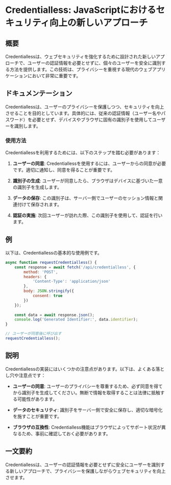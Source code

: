 <!--
Meta Description: # Credentialless: JavaScriptにおけるセキュリティ向上の新しいアプローチ ## 概要 Credentiallessは、ウェブセキュリティを強化するために設計された新しいアプローチで、ユーザーの認証情報を必要とせずに、個々のユーザーを安全に識別する方法を提供します。この技術は...
Meta Keywords: credentiallessは, json, credentialless, ユーザーの同意, 以下は
-->

# Credentialless: JavaScriptにおけるセキュリティ向上の新しいアプローチ

## 概要
Credentiallessは、ウェブセキュリティを強化するために設計された新しいアプローチで、ユーザーの認証情報を必要とせずに、個々のユーザーを安全に識別する方法を提供します。この技術は、プライバシーを重視する現代のウェブアプリケーションにおいて非常に重要です。

## ドキュメンテーション
Credentiallessは、ユーザーのプライバシーを保護しつつ、セキュリティを向上させることを目的としています。具体的には、従来の認証情報（ユーザー名やパスワード）を必要とせず、デバイスやブラウザに固有の識別子を使用してユーザーを識別します。

### 使用方法
Credentiallessを利用するためには、以下のステップを踏む必要があります：

1. **ユーザーの同意**: Credentiallessを使用するには、ユーザーからの同意が必要です。適切に通知し、同意を得ることが重要です。
   
2. **識別子の生成**: ユーザーが同意したら、ブラウザはデバイスに基づいた一意の識別子を生成します。

3. **データの保存**: この識別子は、サーバー側でユーザーのセッション情報と関連付けて保存されます。

4. **認証の実施**: 次回ユーザーが訪れた際、この識別子を使用して、認証を行います。

## 例
以下は、Credentiallessの基本的な使用例です。

```javascript
async function requestCredentialless() {
    const response = await fetch('/api/credentialless', {
        method: 'POST',
        headers: {
            'Content-Type': 'application/json'
        },
        body: JSON.stringify({
            consent: true
        })
    });
    
    const data = await response.json();
    console.log('Generated Identifier:', data.identifier);
}

// ユーザーが同意後に呼び出す
requestCredentialless();
```

## 説明
Credentiallessの実装にはいくつかの注意点があります。以下は、よくある落とし穴や注意点です：

- **ユーザーの同意**: ユーザーのプライバシーを尊重するため、必ず同意を得てから識別子を生成してください。無断で情報を取得することは法律に抵触する可能性があります。

- **データのセキュリティ**: 識別子をサーバー側で安全に保存し、適切な暗号化を施すことが重要です。

- **ブラウザの互換性**: Credentialless機能はブラウザによってサポート状況が異なるため、事前に確認しておく必要があります。

## 一文要約
Credentiallessは、ユーザーの認証情報を必要とせずに安全にユーザーを識別する新しいアプローチで、プライバシーを保護しながらウェブセキュリティを向上させます。